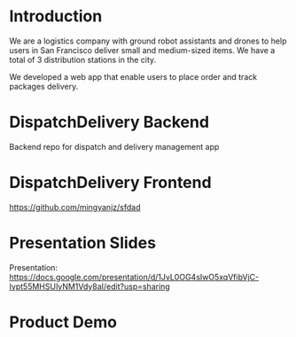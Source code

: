 # Introduction
We are a logistics company with ground robot assistants and drones to help users in San Francisco deliver small and medium-sized items. We have a total of 3 distribution stations in the city. 

We developed a web app that enable users to place order and track packages delivery. 


# DispatchDelivery Backend
Backend repo for dispatch and delivery management app 

# DispatchDelivery Frontend
https://github.com/mingyanjz/sfdad

# Presentation Slides
Presentation: https://docs.google.com/presentation/d/1JvL0OG4sIwO5xqVfibVjC-Ivpt55MHSUIyNM1Vdy8aI/edit?usp=sharing

# Product Demo

